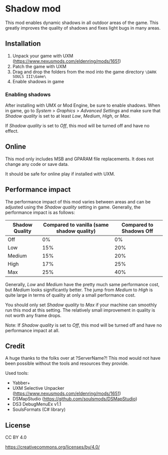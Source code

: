 # Shadow mod

This mod enables dynamic shadows in all outdoor areas of the game.
This greatly improves the quality of shadows and fixes light bugs in many areas.

## Installation

1. Unpack your game with UXM (https://www.nexusmods.com/eldenring/mods/1651)
2. Patch the game with UXM
3. Drag and drop the folders from the mod into the game directory `\DARK SOULS III\Game\`
4. Enable shadows in game

### Enabling shadows

After installing with UMX or Mod Engine, be sure to enable shadows.
When in game, go to _System_ > _Graphics_ > _Advanced Settings_ and make sure that _Shadow quality_ is set to at least _Low_, _Medium_, _High_, or _Max_.

If _Shadow quality_ is set to _Off_, this mod will be turned off and have no effect.

## Online

This mod only includes MSB and GPARAM file replacements. It does not change any code or save data.

It should be safe for online play if installed with UXM.

## Performance impact

The performance impact of this mod varies between areas and can be adjusted using the _Shadow quality_ setting in game.
Generally, the performance impact is as follows:

| Shadow Quality | Compared to vanilla (same shadow quality) | Compared to Shadows Off |
| -------------- | ----------------------------------------- | ----------------------- |
| Off            | 0%                                        | 0%                      |
| Low            | 15%                                       | 20%                     |
| Medium         | 15%                                       | 20%                     |
| High           | 17%                                       | 25%                     |
| Max            | 25%                                       | 40%                     |

Generally, _Low_ and _Medium_ have the pretty much same performance cost, but _Medium_ looks significantly better.
The jump from _Medium_ to _High_ is quite large in terms of quality at only a small performance cost.

You should only set _Shadow quality_ to _Max_ if your machine can smoothly run this mod at this setting.
The relatively small improvement in quality is not worth any frame drops.

Note: If _Shadow quality_ is set to _Off_, this mod will be turned off and have no performance impact at all.

## Credit

A huge thanks to the folks over at ?ServerName?! This mod would not have been possible without the tools and resources they provide.

Used tools:

-   Yabber+
-   UXM Selective Unpacker (https://www.nexusmods.com/eldenring/mods/1651)
-   DSMapStudio (https://github.com/soulsmods/DSMapStudio)
-   DS3 DebugMenuEx v1.1
-   SoulsFormats (C# library)

## License

CC BY 4.0

https://creativecommons.org/licenses/by/4.0/
